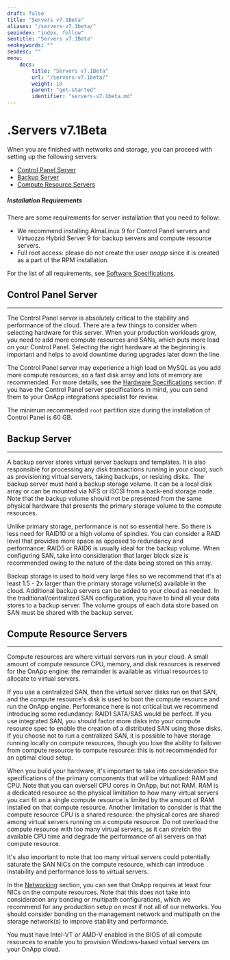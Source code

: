 ```yaml
---
draft: false
title: "Servers v7.1Beta"
aliases: "/servers-v7.1beta/"
seoindex: "index, follow"
seotitle: "Servers v7.1Beta"
seokeywords: ""
seodesc: ""
menu:
    docs:
        title: "Servers v7.1Beta"
        url: "/servers-v7.1beta/"
        weight: 10
        parent: "get-started"
        identifier: "servers-v7.1beta.md"
---
```

# .Servers v7.1Beta

When you are finished with networks and storage, you can proceed with setting up the following servers: 

-   [Control Panel Server](#id-.Serversv7.1Beta-control_panel)
-   [Backup Server](#id-.Serversv7.1Beta-backup_server)
-   [Compute Resource Servers](#id-.Serversv7.1Beta-compute_resource)

##### **Installation Requirements**

There are some requirements for server installation that you need to follow:

-   We recommend installing AlmaLinux 9 for Control Panel servers and Virtuozzo Hybrid Server 9 for backup servers and compute resource servers.
-   Full root access: please do not create the user *onapp* since it is created as a part of the RPM installation.

For the list of all requirements, see [Software Specifications](.Software_Specifications_v7.1Beta).

## Control Panel Server

------------------------------------------------------------------------

The Control Panel server is absolutely critical to the stability and performance of the cloud. There are a few things to consider when selecting hardware for this server. When your production workloads grow, you need to add more compute resources and SANs, which puts more load on your Control Panel. Selecting the right hardware at the beginning is important and helps to avoid downtime during upgrades later down the line.

The Control Panel server may experience a high load on MySQL as you add more compute resources, so a fast disk array and lots of memory are recommended. For more details, see the [Hardware Specifications](.Hardware_Specifications_v7.1Beta) section. If you have the Control Panel server specifications in mind, you can send them to your OnApp integrations specialist for review.

The minimum recommended `root` partition size during the installation of Control Panel is 60 GB.

## Backup Server

------------------------------------------------------------------------

A backup server stores virtual server backups and templates. It is also responsible for processing any disk transactions running in your cloud, such as provisioning virtual servers, taking backups, or resizing disks. 
The backup server must hold a backup storage volume. It can be a local disk array or can be mounted via NFS or iSCSI from a back-end storage node. Note that the backup volume should not be presented from the same physical hardware that presents the primary storage volume to the compute resources.

Unlike primary storage, performance is not so essential here. So there is less need for RAID10 or a high volume of spindles. You can consider a RAID level that provides more space as opposed to redundancy and performance: RAID5 or RAID6 is usually ideal for the backup volume. When configuring SAN, take into consideration that larger block size is recommended owing to the nature of the data being stored on this array.

Backup storage is used to hold very large files so we recommend that it's at least 1.5 - 2x larger than the primary storage volume(s) available in the cloud. Additional backup servers can be added to your cloud as needed. In the traditional/centralized SAN configuration, you have to bind all your data stores to a backup server. The volume groups of each data store based on SAN must be shared with the backup server.

## Compute Resource Servers

------------------------------------------------------------------------

Compute resources are where virtual servers run in your cloud. A small amount of compute resource CPU, memory, and disk resources is reserved for the OnApp engine: the remainder is available as virtual resources to allocate to virtual servers.

If you use a centralized SAN, then the virtual server disks run on that SAN, and the compute resource's disk is used to boot the compute resource and run the OnApp engine. Performance here is not critical but we recommend introducing some redundancy: RAID1 SATA/SAS would be perfect. If you use integrated SAN, you should factor more disks into your compute resource spec to enable the creation of a distributed SAN using those disks. If you choose not to run a centralized SAN, it is possible to have storage running locally on compute resources, though you lose the ability to failover from compute resource to compute resource: this is not recommended for an optimal cloud setup.

When you build your hardware, it's important to take into consideration the specifications of the primary components that will be virtualized: RAM and CPU. Note that you can oversell CPU cores in OnApp, but not RAM. RAM is a dedicated resource so the physical limitation to how many virtual servers you can fit on a single compute resource is limited by the amount of RAM installed on that compute resource. Another limitation to consider is that the compute resource CPU is a shared resource: the physical cores are shared among virtual servers running on a compute resource. Do not overload the compute resource with too many virtual servers, as it can stretch the available CPU time and degrade the performance of all servers on that compute resource.

It's also important to note that too many virtual servers could potentially saturate the SAN NICs on the compute resource, which can introduce instability and performance loss to virtual servers.

In the [Networking](.Networking_v7.1Beta) section, you can see that OnApp requires at least four NICs on the compute resources. Note that this does not take into consideration any bonding or multipath configurations, which we recommend for any production setup on most if not all of our networks. You should consider bonding on the management network and multipath on the storage network(s) to improve stability and performance.

You must have Intel-VT or AMD-V enabled in the BIOS of all compute resources to enable you to provision Windows-based virtual servers on your OnApp cloud.



